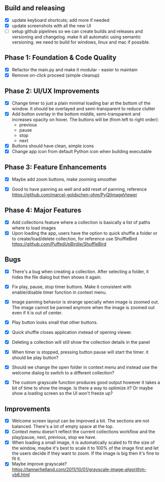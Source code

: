 ## Build and releasing
- [x] update keyboard shortcuts; add more if needed
- [x] update screenshots with all the new UI
- [ ] setup github pipelines so we can create builds and releases and versioning and changelog. make it all automatic using semantic versioning. we need to build for windows, linux and mac if possible.

## Phase 1: Foundation & Code Quality
- [x] Refactor the main.py and make it modular - easier to maintain
- [x] Remove on-click proceed (simple cleanup)

## Phase 2: UI/UX Improvements
- [x] Change timer to just a plain minimal loading bar at the bottom of the window. It should be overlayed and semi-transparent to reduce clutter
- [x] Add button overlay in the bottom middle, semi-transparent and increases opacity on hover. The buttons will be (from left to right order):
    - previous
    - pause
    - stop
    - next
- [x] Buttons should have clean, simple icons
- [x] Change app icon from default Python icon when building executable

## Phase 3: Feature Enhancements
- [x] Maybe add zoom buttons, make zooming smoother
- [x] Good to have panning as well and add reset of panning, reference https://github.com/marcel-goldschen-ohm/PyQtImageViewer


## Phase 4: Major Features
- [x] Add collections feature where a collection is basically a list of paths where to load images
- [x] Upon loading the app, users have the option to quick shuffle a folder or to create/load/delete collection, for reference use ShuffleBird https://github.com/PuffedUpBirdie/ShuffleBird

## Bugs
- [x] There's a bug when creating a collection. After selecting a folder, it hides the file dialog but then shows it again. 
- [x] Fix play, pause, stop timer buttons. Make it consistent with enable/disable timer function in context menu.
- [x] Image panning behavior is strange specially when image is zoomed out. The image cannot be panned anymore when the image is zoomed out even if it is out of center.
- [x] Play button looks small that other buttons.
- [x] Quick shuffle closes application instead of opening viewer. 
- [x] Deleting a collection will still show the collection details in the panel
- [x] When timer is stopped, pressing button pause will start the timer. it should be play button?
- [x] Should we change the open folder in context menu and instead use the welcome dialog to switch to a different collection?
- [x] The custom grayscale function produces good output however it takes a bit of time to show the image. Is there a way to optimize it? Or maybe show a loading screen so the UI won't freeze up?


## Improvements
- [x] Welcome screen layout can be improved a bit. The sections are not balanced. There's a lot of empty space at the top.
- [x] Context menu doesn't reflect the current collections workflow and the play/pause, next, previous, stop we have. 
- [x] When loading a small image, it is automatically scaled to fit the size of the window, maybe it's best to scale it to 100% of the image first and let the users decide if they want to zoom. If the image is big then it's fine to fit it.
- [x] Maybe improve grayscale? https://tannerhelland.com/2011/10/01/grayscale-image-algorithm-vb6.html